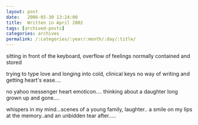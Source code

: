 ```yaml
---
layout: post
date:	2006-05-30 13:24:00
title:  Written in April 2002
tags: [archived-posts]
categories: archives
permalink: /:categories/:year/:month/:day/:title/
---
```

sitting in front of the keyboard,
overflow of feelings normally contained and stored

trying to type love and longing into cold, clinical keys
no way of writing and getting heart's ease....

no yahoo messenger heart emoticon....
thinking about a daughter long grown up and gone....

whispers in my mind...scenes of a young family, laughter..
a smile on my lips at the memory..and an unbidden tear after.....
